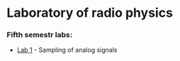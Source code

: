 # Laboratory of radio physics
 
### Fifth semestr labs:
 
* [Lab 1]() - Sampling of analog signals

